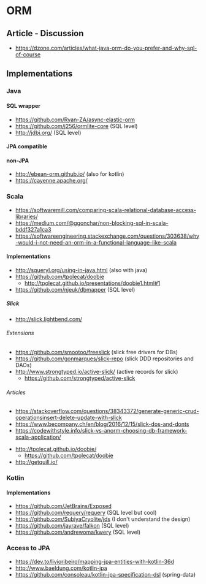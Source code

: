 # ORM

## Article - Discussion

* https://dzone.com/articles/what-java-orm-do-you-prefer-and-why-sql-of-course

## Implementations

### Java

#### SQL wrapper

* https://github.com/Ryan-ZA/async-elastic-orm
* https://github.com/j256/ormlite-core (SQL level)
* http://jdbi.org/ (SQL level)

#### JPA compatible

#### non-JPA

* http://ebean-orm.github.io/ (also for kotlin)
* https://cayenne.apache.org/

### Scala 

* https://softwaremill.com/comparing-scala-relational-database-access-libraries/
* https://medium.com/@ggonchar/non-blocking-sql-in-scala-bddf327a1ca3
* https://softwareengineering.stackexchange.com/questions/303638/why-would-i-not-need-an-orm-in-a-functional-language-like-scala

#### Implementations

* http://squeryl.org/using-in-java.html (also with java)
* https://github.com/tpolecat/doobie
  + http://tpolecat.github.io/presentations/doobie1.html#1 
* https://github.com/njeuk/dbmapper (SQL level)

##### Slick

* http://slick.lightbend.com/

###### Extensions

* https://github.com/smootoo/freeslick (slick free drivers for DBs)
* https://github.com/gonmarques/slick-repo (slick DDD repositories and DAOs)
* http://www.strongtyped.io/active-slick/ (active records for slick)
  + https://github.com/strongtyped/active-slick


###### Articles

+ https://stackoverflow.com/questions/38343372/generate-generic-crud-operationsinsert-delete-update-with-slick
+ https://www.becompany.ch/en/blog/2016/12/15/slick-dos-and-donts
+ https://codewithstyle.info/slick-vs-anorm-choosing-db-framework-scala-application/
* http://tpolecat.github.io/doobie/
  + https://github.com/tpolecat/doobie
* http://getquill.io/
  
### Kotlin

#### Implementations

* https://github.com/JetBrains/Exposed
* https://github.com/requery/requery (SQL level but cool)
* https://github.com/SubiyaCryolite/jds (I don't understand the design)
* https://github.com/jayrave/falkon (SQL level)
* https://github.com/andrewoma/kwery (SQL level)

### Access to JPA

* https://dev.to/livioribeiro/mapping-jpa-entities-with-kotlin-36d
* http://www.baeldung.com/kotlin-jpa
* https://github.com/consoleau/kotlin-jpa-specification-dsl (spring-data)
